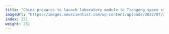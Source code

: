 ```yaml
---
title: "China prepares to launch laboratory module to Tiangong space station"
imageUrl: "https://images.newscientist.com/wp-content/uploads/2022/07/21122312/SEI_115411756.jpg?width=600"
index: 251
weight: 251
---
```

